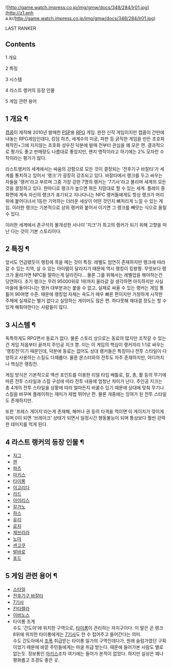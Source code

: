 ![http://game.watch.impress.co.jp/img/gmw/docs/348/284/lr01.jpg](http://z1.enh
a.kr/http://game.watch.impress.co.jp/img/gmw/docs/348/284/lr01.jpg)

LAST RANKER  

## Contents

    

1 개요

2 특징

3 시스템

4 라스트 랭커의 등장 인물

5 게임 관련 용어

## 1 개요 ¶

[캡콤](%EC%BA%A1%EC%BD%A4.md)이 제작해 2010년 발매한 [PSP](PSP.md)용
[RPG](RPG.md) 게임. 완전 신작 게임이지만 캡콤이 간만에 내놓는 RPG게임인데다, 킹덤 하츠, 세계수의 미궁, 파판 등
굵직한 게임을 만든 초호화 제작진+그에 지지않는 초호화 성우진 덕분에 발매 전부터 관심을 꽤 모은 편. 결과적으로 평가도 좋고 판매량도
나름대로 좋았지만, 왠지 명작이라고 하기에는 2% 모자란 수작이라는 평가가 많다.

  

라스트랭커의 세계에서는 싸움의 강함으로 모든 것이 결정되는 '전후기구 바잘타'가 세계를 통치하고 있어서 '랭크'가 굉장히 강조되고 있다.
바잘타에서 랭크를 두고 싸우는 자들을 '랭커'라고 부르며 그중 가장 강한 7명의 랭커는 '7기사'라고 불리며 세계의 모든 것을 결정하고
있다. 한마디로 랭크가 높으면 뭐든 지맘대로 할 수 있는 세계. 플레이 중 화면에 계속 자신의 랭크가 표기되고 지나다니는 NPC 랭커들에게도
항상 랭크가 머리위에 붙어다녀서 1등만 기억하는 더러운 세상이 어떤 것인지 뼈저리게 느낄 수 있는 게임. 이러한 랭크는 기본적으로 상위
랭커와 붙어서 이기면 그 랭크를 빼앗는 식으로 올릴 수 있다.  

  

이러한 세계에서 촌구석의 몰개성한 사나이 '지크'가 최고의 랭커가 되기 위해 고향을 떠난 다는 것이 기본 스토리이다.  

## 2 특징 ¶

앞서도 언급됐듯이 랭킹에 목을 메는 것이 특징. 레벨도 엄연히 존재하지만 랭크에 따라 갈 수 있는 지역, 살 수 있는 아이템이 달라지기
때문에 역시 랭킹이 킹왕짱. 무엇보다 랭크가 올라가면 NPC들 말하는게 달라진다... 물론 그를 위해서는 레벨업을 해야하는건 당연하다. 초기
랭크는 무려 95000위로 1위까지 올라갈 걸 생각하면 아득하지만 사실 마을에 돌아다니는 랭커 대부분과는 붙을 수 없고, 실제로 싸울 수
있는 랭커는 게임 통틀어 90여명 수준. 때문에 랭킹업 자체는 속도가 매우 빠른 편이지만 거창하게 시작한 주제에 실제로는 별거 없다고
실망하는 게이머도 많은 편. 하다못해 재대결 정도는 할 수 있게 해줘야한다는 사람들이 많다.  

## 3 시스템 ¶

독특하게도 RPG면서 동료가 없다. 물론 스토리 상으로는 동료야 많지만 조작갈 수 있는 건 게임 처음부터 끝까지 주인공 지크 뿐. 이는 이
게임의 핵심이 랭커끼리 1:1로 싸우는 '랭킹전'이기 때문인데, 덕분에 동료는 없어도 상대 랭커들은 특징이나 전투 스타일이 다양하고 사용하는
스킬도 다채롭다. 물론 몬스터와의 전투도 자주 존재하지만, 어디까지나 핵심은 랭킹전.  

  
  

게임 방식은 기본적으로 액션 포인트를 이용한 리얼 타임 배틀로, 칼, 총, 활 등의 무기에 따른 전투 스타일과 스킬 구성에 따라 전투 내용에
엄청난 차이가 난다. 주인공 지크는 총 4개의 전투 스타일을 상황에 따라 얼마든지 바꿀수 있기 때문에 상대에 맞춰 무기나 스킬을 바꾸며
플레이하는 재미가 제법 뛰어난 편. 물론 개중에는 잉여가 된 전투 스타일도 존재하지만.  

  

또한 '프레스 게이지'라는게 존재해, 해머나 권 등의 타격을 먹이면 이 게이지가 깎이게 되며 0이 되면 '브레이크' 상태가 되면서 일정시간
행동불능이 되며 통상보다 훨씬 강력한 데미지를 먹게 된다.  

## 4 라스트 랭커의 등장 인물 ¶

  * [지그](%EC%A7%80%EA%B7%B8%28%EB%9D%BC%EC%8A%A4%ED%8A%B8%20%EB%9E%AD%EC%BB%A4%29.md)
  * [렌](%EB%A0%8C%28%EB%9D%BC%EC%8A%A4%ED%8A%B8%20%EB%9E%AD%EC%BB%A4%29.md)
  * [파즈](%ED%8C%8C%EC%A6%88.md)
  * [마키스](%EB%A7%88%ED%82%A4%EC%8A%A4.md)
  * [타이롱](%ED%83%80%EC%9D%B4%EB%A1%B1.md)
  * [이고리다](%EC%9D%B4%EA%B3%A0%EB%A6%AC%EB%8B%A4.md)
  * [리드](%EB%A6%AC%EB%93%9C.md)
  * [아이리스](%EC%95%84%EC%9D%B4%EB%A6%AC%EC%8A%A4%28%EB%9D%BC%EC%8A%A4%ED%8A%B8%20%EB%9E%AD%EC%BB%A4%29.md)
  * [갈가노](%EA%B0%88%EA%B0%80%EB%85%B8.md)
  * [하스](%ED%95%98%EC%8A%A4.md)
  * [유리](%EC%9C%A0%EB%A6%AC.md)
  * [로자](%EB%A1%9C%EC%9E%90.md)
  * [제브리라](%EC%A0%9C%EB%B8%8C%EB%A6%AC%EB%9D%BC.md)
  * [노마](%EB%85%B8%EB%A7%88.md)
  * [센고쿠](%EC%84%BC%EA%B3%A0%EC%BF%A0.md)
  * [발바로](%EB%B0%9C%EB%B0%94%EB%A1%9C.md)
  * [포드](%ED%8F%AC%EB%93%9C.md)  

## 5 게임 관련 용어 ¶

  * [스타일](%EB%9D%BC%EC%8A%A4%ED%8A%B8%20%EB%9E%AD%EC%BB%A4/%EC%8A%A4%ED%83%80%EC%9D%BC.md)
  * [전후기구 바잘타](%EC%A0%84%ED%9B%84%EA%B8%B0%EA%B5%AC%20%EB%B0%94%EC%9E%98%ED%83%80.md)
  * [7기사](7%EA%B8%B0%EC%82%AC.md)
  * [칸타렐라](%EC%B9%B8%ED%83%80%EB%A0%90%EB%9D%BC.md)
  * [이비노스](%EC%9D%B4%EB%B9%84%EB%85%B8%EC%8A%A4.md)
  * 타이롱 조계  
수도 '간도아'에 위치한 구역으로, [타이롱](%ED%83%80%EC%9D%B4%EB%A1%B1.md)이 관리하는 자치구이다. 이 말은
곧 랭크 8위에 위치한 타이롱에게는 [7기사](7%EA%B8%B0%EC%82%AC.md)도 한 수 접어주고 들어간다는 의미.  
수도 간도아에서 [조폭](%EC%A1%B0%ED%8F%AD.md) 취급받는 타이롱 일가의 구역인데다가, 원래 슬럼가였던 구획이었기
때문에 바깥 주민들에게는 마굴 취급 받는다. 때문에 들어가본 사람도 별로 없는듯. 정보통인
[마키스](%EB%A7%88%ED%82%A4%EC%8A%A4.md)조차 여기에는 들어가 본적이 없었다. 하지만 실상은 꽤나 평화롭고
조경도 좋은 곳.

